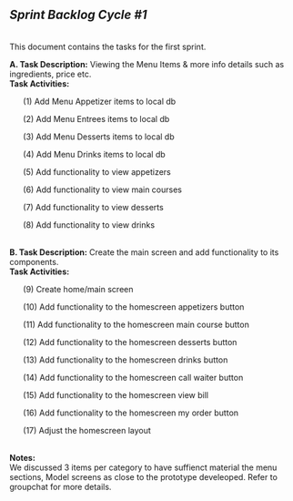 <h2><i>Sprint Backlog Cycle #1</i></h2>

</br>
This document contains the tasks for the first sprint. 
</p>

<b> A. Task Description:</b></bt> Viewing the Menu Items & more info details such as ingredients, price etc.
</br><b>Task Activities:</b>
<ol> (1) Add Menu Appetizer items to local db</ol> 
<ol> (2) Add Menu Entrees items to local db</ol> 
<ol> (3) Add Menu Desserts items to local db</ol> 
<ol> (4) Add Menu Drinks items to local db</ol> 
<ol> (5) Add functionality to view appetizers </ol> 
<ol> (6) Add functionality to view main courses </ol> 
<ol> (7) Add functionality to view desserts </ol> 
<ol> (8) Add functionality to view drinks </ol> 

</br>
<b>B. Task Description:</b></bt> Create the main screen and add functionality to its components.
</br><b>Task Activities:</b>
<ol> (9) Create home/main screen </ol>
<ol> (10) Add functionality to the homescreen appetizers button</ol> 
<ol> (11) Add functionality to the homescreen main course button</ol> 
<ol> (12) Add functionality to the homescreen desserts button</ol> 
<ol> (13) Add functionality to the homescreen drinks button</ol> 
<ol> (14) Add functionality to the homescreen call waiter button </ol> 
<ol> (15) Add functionality to the homescreen view bill</ol> 
<ol> (16) Add functionality to the homescreen my order button </ol> 
<ol> (17) Adjust the homescreen layout</ol> 



</br><b> Notes:</b></br>
 We discussed 3 items per category to have suffienct material the menu sections, Model screens as close to the prototype develeoped.
 Refer to groupchat for more details.



